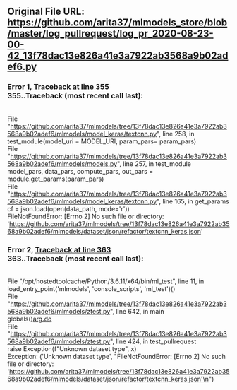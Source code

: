 ## Original File URL: https://github.com/arita37/mlmodels_store/blob/master/log_pullrequest/log_pr_2020-08-23-00-42_13f78dac13e826a41e3a7922ab3568a9b02adef6.py


### Error 1, [Traceback at line 355](https://github.com/arita37/mlmodels_store/blob/master/log_pullrequest/log_pr_2020-08-23-00-42_13f78dac13e826a41e3a7922ab3568a9b02adef6.py#L355)<br />355..Traceback (most recent call last):
<br />  File "https://github.com/arita37/mlmodels/tree/13f78dac13e826a41e3a7922ab3568a9b02adef6/mlmodels/model_keras/textcnn.py", line 258, in <module>
<br />    test_module(model_uri = MODEL_URI, param_pars= param_pars)
<br />  File "https://github.com/arita37/mlmodels/tree/13f78dac13e826a41e3a7922ab3568a9b02adef6/mlmodels/models.py", line 257, in test_module
<br />    model_pars, data_pars, compute_pars, out_pars = module.get_params(param_pars)
<br />  File "https://github.com/arita37/mlmodels/tree/13f78dac13e826a41e3a7922ab3568a9b02adef6/mlmodels/model_keras/textcnn.py", line 165, in get_params
<br />    cf = json.load(open(data_path, mode='r'))
<br />FileNotFoundError: [Errno 2] No such file or directory: 'https://github.com/arita37/mlmodels/tree/13f78dac13e826a41e3a7922ab3568a9b02adef6/mlmodels/dataset/json/refactor/textcnn_keras.json'



### Error 2, [Traceback at line 363](https://github.com/arita37/mlmodels_store/blob/master/log_pullrequest/log_pr_2020-08-23-00-42_13f78dac13e826a41e3a7922ab3568a9b02adef6.py#L363)<br />363..Traceback (most recent call last):
<br />  File "/opt/hostedtoolcache/Python/3.6.11/x64/bin/ml_test", line 11, in <module>
<br />    load_entry_point('mlmodels', 'console_scripts', 'ml_test')()
<br />  File "https://github.com/arita37/mlmodels/tree/13f78dac13e826a41e3a7922ab3568a9b02adef6/mlmodels/ztest.py", line 642, in main
<br />    globals()[arg.do](arg)
<br />  File "https://github.com/arita37/mlmodels/tree/13f78dac13e826a41e3a7922ab3568a9b02adef6/mlmodels/ztest.py", line 424, in test_pullrequest
<br />    raise Exception(f"Unknown dataset type", x)
<br />Exception: ('Unknown dataset type', "FileNotFoundError: [Errno 2] No such file or directory: 'https://github.com/arita37/mlmodels/tree/13f78dac13e826a41e3a7922ab3568a9b02adef6/mlmodels/dataset/json/refactor/textcnn_keras.json'\n")
